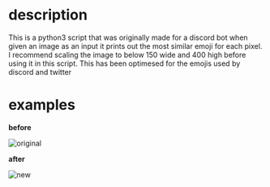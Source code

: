 # description
This is a python3 script that was originally made for a discord bot when given an image as an input it prints out the most similar emoji for each pixel. I recommend scaling the image to below 150 wide and 400 high before using it in this script. This has been optimesed for the emojis used by discord and twitter

# examples
**before** 

![original](https://i.imgur.com/fFj53pC.jpg)

**after** 

![new](https://i.imgur.com/Z3y4zIE.png)
